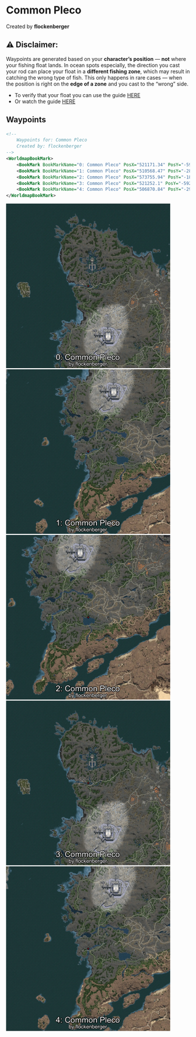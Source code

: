 # Common Pleco
Created by **flockenberger**

## ⚠️ Disclaimer:
Waypoints are generated based on your __**character’s position**__ — __not__ where your fishing float lands.
In ocean spots especially, the direction you cast your rod can place your float in a **different fishing zone**, which may result in catching the wrong type of fish.
This only happens in rare cases — when the position is right on the **edge of a zone** and you cast to the “wrong” side.

- To verify that your float you can use the guide [HERE](https://flockenberger.github.io/bdo-fish-position/)
- Or watch the guide [HERE](https://youtu.be/t-VXcRoNojk)

## Waypoints
```xml
<!--
    Waypoints for: Common Pleco
    Created by: flockenberger
-->
<WorldmapBookMark>
    <BookMark BookMarkName="0: Common Pleco" PosX="521171.34" PosY="-5948.351" PosZ="672972.2" />
    <BookMark BookMarkName="1: Common Pleco" PosX="510568.47" PosY="-2832.41" PosZ="466884.62" />
    <BookMark BookMarkName="2: Common Pleco" PosX="573755.94" PosY="-1803.8801" PosZ="457923.34" />
    <BookMark BookMarkName="3: Common Pleco" PosX="521252.1" PosY="-5922.3223" PosZ="672814.5" />
    <BookMark BookMarkName="4: Common Pleco" PosX="506870.84" PosY="-2951.7017" PosZ="465056.6" />
</WorldmapBookMark>
```

<img src="./Common Pleco_0_Preview.webp" width="450"/> <img src="./Common Pleco_1_Preview.webp" width="450"/> <img src="./Common Pleco_2_Preview.webp" width="450"/> <img src="./Common Pleco_3_Preview.webp" width="450"/> <img src="./Common Pleco_4_Preview.webp" width="450"/> 